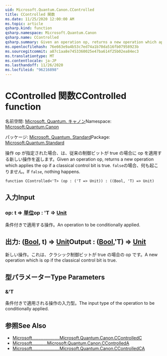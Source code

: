 ```yaml
---
uid: Microsoft.Quantum.Canon.CControlled
title: CControlled 関数
ms.date: 11/25/2020 12:00:00 AM
ms.topic: article
qsharp.kind: function
qsharp.namespace: Microsoft.Quantum.Canon
qsharp.name: CControlled
qsharp.summary: Given an operation op, returns a new operation which applies the op if a classical control bit is true. If `false`, nothing happens.
ms.openlocfilehash: 76e663e9a4b53c7ed74a1b70da516fb07958923b
ms.sourcegitcommit: a87c1aa8e7453360025e47ba614f25b02ea84ec3
ms.translationtype: MT
ms.contentlocale: ja-JP
ms.lasthandoff: 11/26/2020
ms.locfileid: "96216898"
---
```

# <a name="ccontrolled-function"></a><span data-ttu-id="82dcb-102">CControlled 関数</span><span class="sxs-lookup"><span data-stu-id="82dcb-102">CControlled function</span></span>

<span data-ttu-id="82dcb-103">名前空間: [Microsoft. Quantum. キャノン](xref:Microsoft.Quantum.Canon)</span><span class="sxs-lookup"><span data-stu-id="82dcb-103">Namespace: [Microsoft.Quantum.Canon](xref:Microsoft.Quantum.Canon)</span></span>

<span data-ttu-id="82dcb-104">パッケージ: [Microsoft. Quantum. Standard](https://nuget.org/packages/Microsoft.Quantum.Standard)</span><span class="sxs-lookup"><span data-stu-id="82dcb-104">Package: [Microsoft.Quantum.Standard](https://nuget.org/packages/Microsoft.Quantum.Standard)</span></span>


<span data-ttu-id="82dcb-105">操作 op が指定された場合、は、従来の制御ビットが true の場合に op を適用する新しい操作を返します。</span><span class="sxs-lookup"><span data-stu-id="82dcb-105">Given an operation op, returns a new operation which applies the op if a classical control bit is true.</span></span> <span data-ttu-id="82dcb-106">`false`の場合、何も起こりません。</span><span class="sxs-lookup"><span data-stu-id="82dcb-106">If `false`, nothing happens.</span></span>

```qsharp
function CControlled<'T> (op : ('T => Unit)) : ((Bool, 'T) => Unit)
```


## <a name="input"></a><span data-ttu-id="82dcb-107">入力</span><span class="sxs-lookup"><span data-stu-id="82dcb-107">Input</span></span>

### <a name="op--t--unit"></a><span data-ttu-id="82dcb-108">op: t => [単位](xref:microsoft.quantum.lang-ref.unit)</span><span class="sxs-lookup"><span data-stu-id="82dcb-108">op : 'T => [Unit](xref:microsoft.quantum.lang-ref.unit)</span></span> 

<span data-ttu-id="82dcb-109">条件付きで適用する操作。</span><span class="sxs-lookup"><span data-stu-id="82dcb-109">An operation to be conditionally applied.</span></span>



## <a name="output--boolt--unit"></a><span data-ttu-id="82dcb-110">出力: ([Bool](xref:microsoft.quantum.lang-ref.bool), t) => [Unit](xref:microsoft.quantum.lang-ref.unit)</span><span class="sxs-lookup"><span data-stu-id="82dcb-110">Output : ([Bool](xref:microsoft.quantum.lang-ref.bool),'T) => [Unit](xref:microsoft.quantum.lang-ref.unit)</span></span> 

<span data-ttu-id="82dcb-111">新しい操作。これは、クラシック制御ビットが true の場合の op です。</span><span class="sxs-lookup"><span data-stu-id="82dcb-111">A new operation which is op if the classical control bit is true.</span></span>

## <a name="type-parameters"></a><span data-ttu-id="82dcb-112">型パラメーター</span><span class="sxs-lookup"><span data-stu-id="82dcb-112">Type Parameters</span></span>

### <a name="t"></a><span data-ttu-id="82dcb-113">&</span><span class="sxs-lookup"><span data-stu-id="82dcb-113">'T</span></span>

<span data-ttu-id="82dcb-114">条件付きで適用される操作の入力型。</span><span class="sxs-lookup"><span data-stu-id="82dcb-114">The input type of the operation to be conditionally applied.</span></span>

## <a name="see-also"></a><span data-ttu-id="82dcb-115">参照</span><span class="sxs-lookup"><span data-stu-id="82dcb-115">See Also</span></span>

- [<span data-ttu-id="82dcb-116">Microsoft......................</span><span class="sxs-lookup"><span data-stu-id="82dcb-116">Microsoft.Quantum.Canon.CControlledC</span></span>](xref:Microsoft.Quantum.Canon.CControlledC)
- [<span data-ttu-id="82dcb-117">Microsoft............</span><span class="sxs-lookup"><span data-stu-id="82dcb-117">Microsoft.Quantum.Canon.CControlledA</span></span>](xref:Microsoft.Quantum.Canon.CControlledA)
- [<span data-ttu-id="82dcb-118">Microsoft......................</span><span class="sxs-lookup"><span data-stu-id="82dcb-118">Microsoft.Quantum.Canon.CControlledCA</span></span>](xref:Microsoft.Quantum.Canon.CControlledCA)
